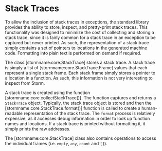 Stack Traces
============

To allow the inclusion of stack traces in exceptions, the standard library provides the ability to
store, inspect, and pretty-print stack traces. This functionality was designed to minimize the cost
of collecting and storing a stack trace, since it is fairly common for a stack trace in an exception
to be captured but never printed. As such, the representation of a stack trace simply contains a set
of pointers to locations in the generated machine code. Formatting into plain text is performed on
demand if required.

The class [stormname:core.StackTrace] stores a stack trace. A stack trace is simply a list of
[stormname:core.StackTrace.Frame] values that each represent a single stack frame. Each stack frame
simply stores a pointer to a location in a function. As such, this information is not very
interesting to inspect from Storm.

A stack trace is created using the function [stormname:core.collectStackTrace()]. The function
captures and returns a `StackTrace` object. Typically, the stack trace object is stored and then the
[stormname:core.StackTrace.format()] function is called to create a human-readable representation of
the stack trace. The `format` process is relatively expensive, as it accesses debug information in
order to look up function names and locations. If a stack trace is printed without formatting it,
it simply prints the raw addresses.

The [stormname:core.StackTrace] class also contains operations to access the individual frames (i.e.
`empty`, `any`, `count` and `[]`).
